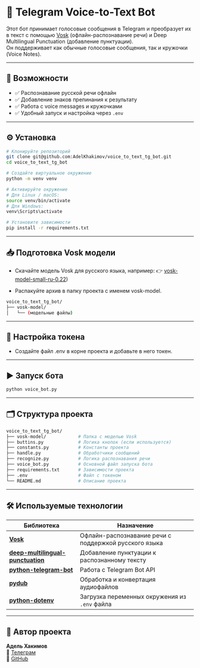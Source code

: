 # 🤖 Telegram Voice-to-Text Bot

Этот бот принимает голосовые сообщения в Telegram и преобразует их в текст с помощью 
[Vosk](https://alphacephei.com/vosk/) (офлайн-распознавание речи) и Deep Multilingual Punctuation (добавление пунктуации).  
Он поддерживает как обычные голосовые сообщения, так и кружочки (Voice Notes).

---

## 🚀 Возможности

- ✅ Распознавание русской речи офлайн
- ✅ Добавление знаков препинания к результату
- ✅ Работа с voice messages и кружочками
- ✅ Удобный запуск и настройка через `.env`

---

## ⚙ Установка

```bash
# Клонируйте репозиторий
git clone git@github.com:AdelKhakimov/voice_to_text_tg_bot.git
cd voice_to_text_tg_bot

# Создайте виртуальное окружение
python -m venv venv

# Активируйте окружение
# Для Linux / macOS:
source venv/bin/activate
# Для Windows:
venv\Scripts\activate

# Установите зависимости
pip install -r requirements.txt
```

---

## 📥 Подготовка Vosk модели

- Скачайте модель Vosk для русского языка, например:
👉 [vosk-model-small-ru-0.22](https://alphacephei.com/vosk/models))

- Распакуйте архив в папку проекта с именем vosk-model.

```bash
voice_to_text_tg_bot/
├── vosk-model/
│   └── (модельные файлы)
```

---

## 🔑 Настройка токена
- Создайте файл .env в корне проекта и добавьте в него токен.

---

## ▶ Запуск бота

```bash
python voice_bot.py
```

---

## 🗂 Структура проекта

```bash
voice_to_text_tg_bot/
├── vosk-model/            # Папка с моделью Vosk
├── buttins.py             # Логика кнопок (если используется)
├── constants.py           # Константы проекта
├── handle.py              # Обработчики сообщений
├── recognize.py           # Логика распознавания речи
├── voice_bot.py           # Основной файл запуска бота
├── requirements.txt       # Зависимости проекта
├── .env                   # Файл с токеном
└── README.md              # Описание проекта
```

---

## 🛠 Используемые технологии
| Библиотека                                                                                     | Назначение                                            |
| ---------------------------------------------------------------------------------------------- | ----------------------------------------------------- |
| **[Vosk](https://alphacephei.com/vosk/)**                                                      | Офлайн-распознавание речи с поддержкой русского языка |
| **[deep-multilingual-punctuation](https://github.com/NotebookLM/DeepMultilingualPunctuation)** | Добавление пунктуации к распознанному тексту          |
| **[python-telegram-bot](https://github.com/python-telegram-bot/python-telegram-bot)**          | Работа с Telegram Bot API                             |
| **[pydub](https://github.com/jiaaro/pydub)**                                                   | Обработка и конвертация аудиофайлов                   |
| **[python-dotenv](https://pypi.org/project/python-dotenv/)**                                   | Загрузка переменных окружения из `.env` файла         |

---
## 👤 Автор проекта

**Адель Хакимов**  
💬 [Телеграм](https://t.me/KhakimovAdel)  
💼 [GitHub](https://github.com/AdelKhakimov)
